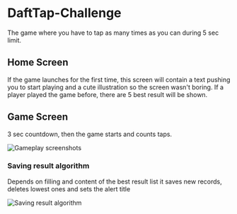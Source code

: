 # DaftTap-Challenge

The game where you have to tap as many times as you can during 5 sec limit.

## Home Screen

If the game launches for the first time, this screen will contain a text pushing you to start playing and a cute illustration so the screen wasn't boring.
If a player played the game before, there are 5 best result will be shown.

## Game Screen

3 sec countdown, then the game starts and counts taps.

![Gameplay screenshots](https://cdn-std.dprcdn.net/files/acc_751347/8g0Odv)

### Saving result algorithm
Depends on filling and content of the best result list it saves new records, deletes lowest ones and sets the alert title

![Saving result algorithm](https://cdn-std.dprcdn.net/files/acc_751347/JJGxx9)
